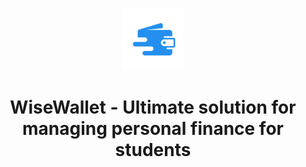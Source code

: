 <p align="center">
  <img src="frontend/public/logo.webp" width="100" />
</p>
<h1 align="center">WiseWallet - Ultimate solution for managing personal finance for students</h1>

